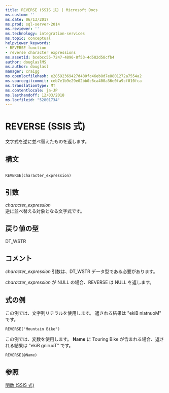 ```yaml
---
title: REVERSE (SSIS 式) | Microsoft Docs
ms.custom: ''
ms.date: 06/13/2017
ms.prod: sql-server-2014
ms.reviewer: ''
ms.technology: integration-services
ms.topic: conceptual
helpviewer_keywords:
- REVERSE function
- reverse character expressions
ms.assetid: bcebcc55-7247-4896-8f53-4d582d58cfb4
author: douglaslMS
ms.author: douglasl
manager: craigg
ms.openlocfilehash: e28592369427d480fc46eb8d7e8801272a7554a2
ms.sourcegitcommit: ceb7e1b9e29e02bb0c6ca400a36e0fa9cf010fca
ms.translationtype: MT
ms.contentlocale: ja-JP
ms.lasthandoff: 12/03/2018
ms.locfileid: "52801734"
---
```

# <a name="reverse-ssis-expression"></a>REVERSE (SSIS 式)
  文字式を逆に並べ替えたものを返します。  
  
## <a name="syntax"></a>構文  
  
```  
  
REVERSE(character_expression)  
```  
  
## <a name="arguments"></a>引数  
 *character_expression*  
 逆に並べ替える対象となる文字式です。  
  
## <a name="result-types"></a>戻り値の型  
 DT_WSTR  
  
## <a name="remarks"></a>コメント  
 *character_expression* 引数は、DT_WSTR データ型である必要があります。  
  
 *character_expression* が NULL の場合、REVERSE は NULL を返します。  
  
## <a name="expression-examples"></a>式の例  
 この例では、文字列リテラルを使用します。 返される結果は "ekiB niatnuoM" です。  
  
```  
REVERSE("Mountain Bike")  
```  
  
 この例では、変数を使用します。 **Name** に Touring Bike が含まれる場合、返される結果は "ekiB gniruoT" です。  
  
```  
REVERSE(@Name)  
```  
  
## <a name="see-also"></a>参照  
 [関数 (SSIS 式)](functions-ssis-expression.md)  
  
  
